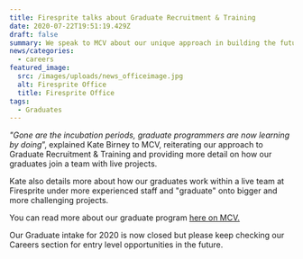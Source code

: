 ```yaml
---
title: Firesprite talks about Graduate Recruitment & Training
date: 2020-07-22T19:51:19.429Z
draft: false
summary: We speak to MCV about our unique approach in building the future.
news/categories:
  - careers
featured_image:
  src: /images/uploads/news_officeimage.jpg
  alt: Firesprite Office
  title: Firesprite Office
tags:
  - Graduates
---
```

*"Gone are the incubation periods, graduate programmers are now learning by doing*”, explained Kate Birney to MCV, reiterating our approach to Graduate Recruitment & Training and providing more detail on how our graduates join a team with live projects.

Kate also details more about how our graduates work within a live team at Firesprite under more experienced staff and "graduate" onto bigger and more challenging projects.

You can read more about our graduate program [here on MCV.](https://www.mcvuk.com/business-news/gone-are-the-incubation-periods-graduate-programmers-are-now-learning-by-doing-future-proofing-the-industry-with-graduate-recruitment/)

Our Graduate intake for 2020 is now closed but please keep checking our Careers section for entry level opportunities in the future.